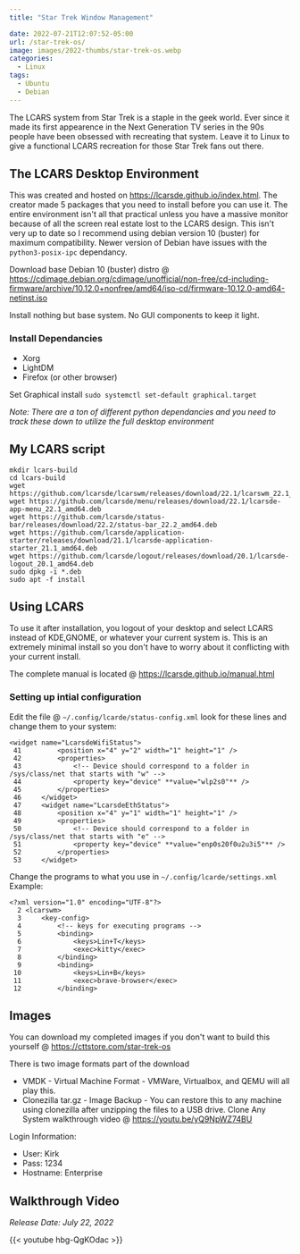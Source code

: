 ```yaml
---
title: "Star Trek Window Management"

date: 2022-07-21T12:07:52-05:00
url: /star-trek-os/
image: images/2022-thumbs/star-trek-os.webp
categories:
  - Linux
tags:
  - Ubuntu
  - Debian
---
```

The LCARS system from Star Trek is a staple in the geek world. Ever since it made its first appearence in the Next Generation TV series in the 90s people have been obsessed with recreating that system. Leave it to Linux to give a functional LCARS recreation for those Star Trek fans out there. 
<!--more-->

## The LCARS Desktop Environment
This was created and hosted on <https://lcarsde.github.io/index.html>. The creator made 5 packages that you need to install before you can use it. The entire environment isn't all that practical unless you have a massive monitor because of all the screen real estate lost to the LCARS design. This isn't very up to date so I recommend using debian version 10 (buster) for maximum compatibility. Newer version of Debian have issues with the `python3-posix-ipc` dependancy. 

Download base Debian 10 (buster) distro @ <https://cdimage.debian.org/cdimage/unofficial/non-free/cd-including-firmware/archive/10.12.0+nonfree/amd64/iso-cd/firmware-10.12.0-amd64-netinst.iso>

Install nothing but base system. No GUI components to keep it light.

### Install Dependancies

- Xorg
- LightDM
- Firefox (or other browser)

Set Graphical install `sudo systemctl set-default graphical.target` 

*Note: There are a ton of different python dependancies and you need to track these down to utilize the full desktop environment*

## My LCARS script

```
mkdir lcars-build
cd lcars-build
wget https://github.com/lcarsde/lcarswm/releases/download/22.1/lcarswm_22.1_amd64.deb
wget https://github.com/lcarsde/menu/releases/download/22.1/lcarsde-app-menu_22.1_amd64.deb
wget https://github.com/lcarsde/status-bar/releases/download/22.2/status-bar_22.2_amd64.deb
wget https://github.com/lcarsde/application-starter/releases/download/21.1/lcarsde-application-starter_21.1_amd64.deb
wget https://github.com/lcarsde/logout/releases/download/20.1/lcarsde-logout_20.1_amd64.deb
sudo dpkg -i *.deb
sudo apt -f install
```

## Using LCARS
To use it after installation, you logout of your desktop and select LCARS instead of KDE,GNOME, or whatever your current system is. This is an extremely minimal install so you don't have to worry about it conflicting with your current install. 

The complete manual is located @ <https://lcarsde.github.io/manual.html>

### Setting up intial configuration
Edit the file @ `~/.config/lcarde/status-config.xml` look for these lines and change them to your system:
```
<widget name="LcarsdeWifiStatus">
 41         <position x="4" y="2" width="1" height="1" />
 42         <properties>
 43             <!-- Device should correspond to a folder in /sys/class/net that starts with "w" -->
 44             <property key="device" **value="wlp2s0"** />
 45         </properties>
 46     </widget>
 47     <widget name="LcarsdeEthStatus">
 48         <position x="4" y="1" width="1" height="1" />
 49         <properties>
 50             <!-- Device should correspond to a folder in /sys/class/net that starts with "e" -->
 51             <property key="device" **value="enp0s20f0u2u3i5"** />
 52         </properties>
 53     </widget>
```

Change the programs to what you use in `~/.config/lcarde/settings.xml`
Example:
```
<?xml version="1.0" encoding="UTF-8"?>
  2 <lcarswm>
  3     <key-config>
  4         <!-- keys for executing programs -->
  5         <binding>
  6             <keys>Lin+T</keys>
  7             <exec>kitty</exec>
  8         </binding>
  9         <binding>
 10             <keys>Lin+B</keys>
 11             <exec>brave-browser</exec>
 12         </binding>
```

## Images

You can download my completed images if you don't want to build this yourself @ <https://cttstore.com/star-trek-os>

There is two image formats part of the download
- VMDK - Virtual Machine Format - VMWare, Virtualbox, and QEMU will all play this.
- Clonezilla tar.gz - Image Backup - You can restore this to any machine using clonezilla after unzipping the files to a USB drive. Clone Any System walkthrough video @ <https://youtu.be/yQ9NpWZ74BU>

Login Information: 
- User: Kirk
- Pass: 1234
- Hostname: Enterprise

## Walkthrough Video
_Release Date: July 22, 2022_

{{< youtube hbg-QgKOdac >}}


